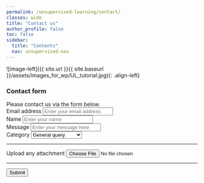 ```yaml
---
permalink: /unsupervised-learning/contact/
classes: wide
title: "Contact us"
author_profile: false
toc: false
sidebar:
  title: "Contents"
  nav: unsupervised-nav
---
```



![image-left]({{ site.url }}{{ site.baseurl }}/assets/images_for_wp/UL_tutorial.jpg){: .align-left}

<h3>Contact form</h3>
Please contact us via the form below.

<form accept-charset="UTF-8" action="https://getform.io/{YOUR_UNIQUE_FORM_ENDPOINT}" method="POST" enctype="multipart/form-data" target="_blank">
          <div class="form-group">
            <label for="exampleInputEmail1" required="required">Email address</label>
            <input type="email" name="email" class="form-control" id="exampleInputEmail1" aria-describedby="emailHelp" placeholder="Enter your email address"  required="required">
          </div>
          <div class="form-group">
            <label for="exampleInputName">Name</label>
            <input type="text" name="name" class="form-control" id="exampleInputName" placeholder="Enter your name" required="required">
          </div>
        <div class="form-group">
            <label for="exampleMessage">Message</label>
            <input type="text" name="name" class="form-control" id="exampleMessage" placeholder="Enter your message here" required="required" rows = "6">
          </div>
          <div class="form-group">
            <label for="exampleFormControlSelect1">Category</label>
            <select class="form-control" id="exampleFormControlSelect1" name="platform" required="required">
              <option>General query</option>
              <option>Research proposal</option>
              <option>Volunteer work</option>
            </select>
          </div>
          <hr>
          <div class="form-group mt-3">
            <label class="mr-2">Upload any attachment</label>
            <input type="file" name="file">
          </div>
          <hr>
          <button type="submit" class="btn btn-primary">Submit</button>
        </form>
